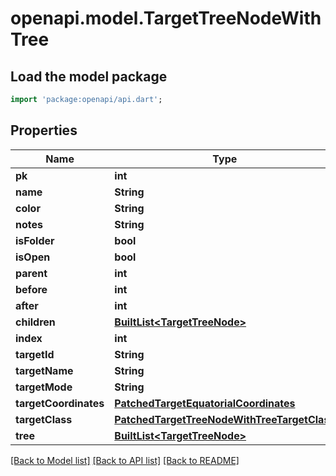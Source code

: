 # openapi.model.TargetTreeNodeWithTree

## Load the model package
```dart
import 'package:openapi/api.dart';
```

## Properties
Name | Type | Description | Notes
------------ | ------------- | ------------- | -------------
**pk** | **int** |  | 
**name** | **String** |  | [optional] 
**color** | **String** |  | [optional] 
**notes** | **String** |  | [optional] 
**isFolder** | **bool** |  | [optional] 
**isOpen** | **bool** |  | [optional] 
**parent** | **int** |  | [optional] 
**before** | **int** |  | [optional] 
**after** | **int** |  | [optional] 
**children** | [**BuiltList&lt;TargetTreeNode&gt;**](TargetTreeNode.md) |  | [optional] 
**index** | **int** |  | [optional] 
**targetId** | **String** |  | [optional] 
**targetName** | **String** |  | [optional] 
**targetMode** | **String** |  | [optional] 
**targetCoordinates** | [**PatchedTargetEquatorialCoordinates**](PatchedTargetEquatorialCoordinates.md) |  | [optional] 
**targetClass** | [**PatchedTargetTreeNodeWithTreeTargetClass**](PatchedTargetTreeNodeWithTreeTargetClass.md) |  | [optional] 
**tree** | [**BuiltList&lt;TargetTreeNode&gt;**](TargetTreeNode.md) |  | [optional] 

[[Back to Model list]](../README.md#documentation-for-models) [[Back to API list]](../README.md#documentation-for-api-endpoints) [[Back to README]](../README.md)



